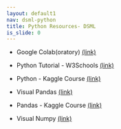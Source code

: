 ```yaml
---
layout: default1
nav: dsml-python
title: Python Resources- DSML
is_slide: 0
---
```

- Google Colab(oratory) 
[(link)](https://colab.google/)

- Python Tutorial - W3Schools
[(link)](https://www.w3schools.com/python/)

- Python - Kaggle Course
[(link)](https://www.kaggle.com/learn/python)

- Visual Pandas
[(link)](http://jalammar.github.io/gentle-visual-intro-to-data-analysis-python-pandas/)

- Pandas - Kaggle Course
[(link)](https://www.kaggle.com/learn/pandas)

- Visual Numpy
[(link)](http://jalammar.github.io/visual-numpy/)


